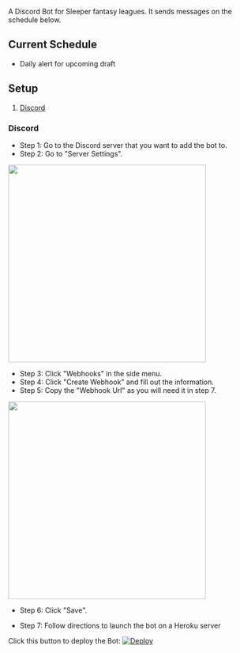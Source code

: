 A Discord Bot for Sleeper fantasy leagues. It sends messages on the schedule below.

## Current Schedule
 - Daily alert for upcoming draft

## Setup
1. [ Discord ](#discord)

<a name="discord"></a>
### Discord
- Step 1: Go to the Discord server that you want to add the bot to.
- Step 2: Go to "Server Settings".
<img src="/Media/discord/server_settings.jpeg" width="400"/>

- Step 3: Click "Webhooks" in the side menu.
- Step 4: Click "Create Webhook" and fill out the information.
- Step 5: Copy the "Webhook Url" as you will need it in step 7.
<img src="/Media/discord/webhook.jpeg" width="400"/>

- Step 6: Click "Save".

- Step 7: Follow directions to launch the bot on a Heroku server

Click this button to deploy the Bot:
[![Deploy](https://www.herokucdn.com/deploy/button.svg)](https://heroku.com/deploy?template=https://github.com/christytc10/sleeper-ff-bot)

